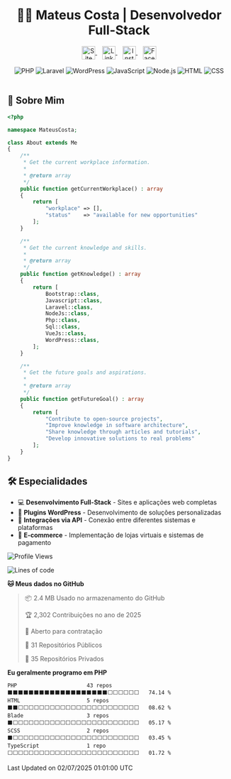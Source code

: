 # <div  align="center" >👨‍💻 Mateus Costa | Desenvolvedor Full-Stack</div>

<div align="center" >
    <a href="https://costamateus.com.br/" >
        <img align="center" alt="Site Mateus" width="30px" src="https://www.costamateus.com.br/favicon.ico" />
    </a>
    &nbsp;&nbsp;
    <a href="https://www.linkedin.com/in/costamateus6/" >
        <img align="center" alt="LinkedIn Mateus" width="30px" src="https://cdn.jsdelivr.net/npm/simple-icons@v3/icons/linkedin.svg" />
    </a>
    &nbsp;&nbsp;
    <a href="https://www.instagram.com/mateuslc6/" >
        <img align="center" alt="Instagram Mateus" width="30px" src="https://cdn.jsdelivr.net/npm/simple-icons@v3/icons/instagram.svg" />
    </a>
    &nbsp;&nbsp;
    <a href="https://www.facebook.com/costamateus6/" >
        <img align="center" alt="Facebook Mateus" width="30px" src="https://cdn.jsdelivr.net/npm/simple-icons@3.13.0/icons/facebook.svg" />
    </a>
</div>

<br>

<div  align="center" >
    <img alt="PHP"        src="https://img.shields.io/badge/PHP-777BB4?style=for-the-badge&logo=php&logoColor=white" />
    <img alt="Laravel"    src="https://img.shields.io/badge/Laravel-FF2D20?style=for-the-badge&logo=laravel&logoColor=white"  />
    <img alt="WordPress"  src="https://img.shields.io/badge/WordPress-21759B?style=for-the-badge&logo=wordpress&logoColor=white" />
    <img alt="JavaScript" src="https://img.shields.io/badge/JavaScript-F7DF1E?style=for-the-badge&logo=javascript&logoColor=black" />
    <img alt="Node.js"    src="https://img.shields.io/badge/Node.js-43853D?style=for-the-badge&logo=node.js&logoColor=white" />
    <img alt="HTML"       src="https://img.shields.io/badge/HTML5-E34F26?style=for-the-badge&logo=html5&logoColor=white" />
    <img alt="CSS"        src="https://img.shields.io/badge/CSS3-1572B6?style=for-the-badge&logo=css3&logoColor=white" />
</div>

<br>

## 💼 Sobre Mim
```php
<?php

namespace MateusCosta;

class About extends Me
{
    /**
     * Get the current workplace information.
     *
     * @return array
     */
    public function getCurrentWorkplace() : array
    {
        return [
            "workplace" => [],
            "status"    => "available for new opportunities"
        ];
    }

    /**
     * Get the current knowledge and skills.
     *
     * @return array
     */
    public function getKnowledge() : array
    {
        return [
            Bootstrap::class,
            Javascript::class,
            Laravel::class,
            NodeJs::class,
            Php::class,
            Sql::class,
            VueJs::class,
            WordPress::class,
        ];
    }

    /**
     * Get the future goals and aspirations.
     *
     * @return array
     */
    public function getFutureGoal() : array
    {
        return [
            "Contribute to open-source projects",
            "Improve knowledge in software architecture",
            "Share knowledge through articles and tutorials",
            "Develop innovative solutions to real problems"
        ];
    }
}
```

## 🛠️ Especialidades

- 💻 **Desenvolvimento Full-Stack** - Sites e aplicações web completas
- 🔌 **Plugins WordPress** - Desenvolvimento de soluções personalizadas
- 🔄 **Integrações via API** - Conexão entre diferentes sistemas e plataformas
- 🛒 **E-commerce** - Implementação de lojas virtuais e sistemas de pagamento

<!--START_SECTION:waka-->
![Profile Views](http://img.shields.io/badge/Visualizac%C3%B5es%20do%20perfil-0-blue)

![Lines of code](https://img.shields.io/badge/Desde%20o%20Hello%20World%20eu%20escrevi-207.3%20million%20linhas%20de%20c%C3%B3digo-blue)

**🐱 Meus dados no GitHub** 

> 📦 2.4 MB Usado no armazenamento do GitHub 
 > 
> 🏆 2,302 Contribuições no ano de 2025
 > 
> 💼 Aberto para contratação
 > 
> 📜 31 Repositórios Públicos 
 > 
> 🔑 35 Repositórios Privados 
 > 
**Eu geralmente programo em PHP** 

```text
PHP                      43 repos            ⬛⬛⬛⬛⬛⬛⬛⬛⬛⬛⬛⬛⬛⬛⬛⬛⬛⬛⬛⬜⬜⬜⬜⬜⬜   74.14 % 
HTML                     5 repos             ⬛⬛⬜⬜⬜⬜⬜⬜⬜⬜⬜⬜⬜⬜⬜⬜⬜⬜⬜⬜⬜⬜⬜⬜⬜   08.62 % 
Blade                    3 repos             ⬛⬜⬜⬜⬜⬜⬜⬜⬜⬜⬜⬜⬜⬜⬜⬜⬜⬜⬜⬜⬜⬜⬜⬜⬜   05.17 % 
SCSS                     2 repos             ⬛⬜⬜⬜⬜⬜⬜⬜⬜⬜⬜⬜⬜⬜⬜⬜⬜⬜⬜⬜⬜⬜⬜⬜⬜   03.45 % 
TypeScript               1 repo              ⬜⬜⬜⬜⬜⬜⬜⬜⬜⬜⬜⬜⬜⬜⬜⬜⬜⬜⬜⬜⬜⬜⬜⬜⬜   01.72 % 
```




 Last Updated on 02/07/2025 01:01:00 UTC
<!--END_SECTION:waka-->
